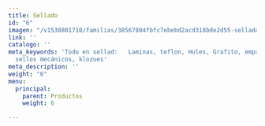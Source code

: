 ```yaml
---
title: Sellado
id: "6"
imagen: "/v1530801710/familias/38567804fbfc7ebebd2acd318bde2d55-sellado.jpg"
link: ''
catalogo: ''
meta_keywords: 'Todo en sellad:   Laminas, teflon, Hules, Grafito, empaquetadura,
  sellos mecánicos, klozues'
meta_description: ''
weight: "6"
menu:
  principal:
    parent: Productos
    weight: 6

---
```

